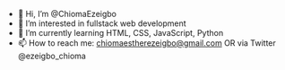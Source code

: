 - 👋 Hi, I’m @ChiomaEzeigbo
- 👀 I’m interested in fullstack web development
- 🌱 I’m currently learning HTML, CSS, JavaScript, Python
- 📫 How to reach me: chiomaestherezeigbo@gmail.com OR via Twitter @ezeigbo_chioma

<!---
ChiomaEzeigbo/ChiomaEzeigbo is a ✨ special ✨ repository because its `README.md` (this file) appears on your GitHub profile.
You can click the Preview link to take a look at your changes.
--->
